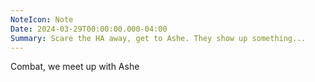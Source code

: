 ```yaml
---
NoteIcon: Note
Date: 2024-03-29T00:00:00.000-04:00
Summary: Scare the HA away, get to Ashe. They show up something...
---
```

Combat, we meet up with Ashe